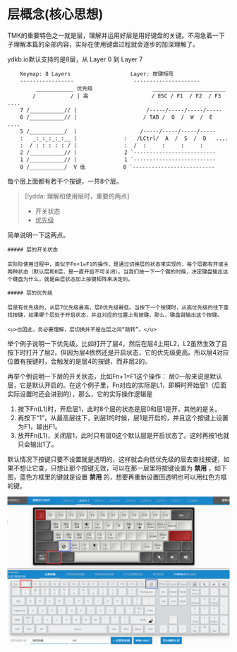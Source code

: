 # 层概念(核心思想)

TMK的重要特色之一就是层，理解并运用好层是用好键盘的关键。不用急着一下子理解本篇的全部内容，实际在使用键盘过程就会逐步的加深理解了。

ydkb.io默认支持的是8层，从 Layer 0 到 Layer 7

```mono text
    Keymap: 8 Layers                   Layer: 按键矩阵
    -----------------                   ---------------------
         ____________ 优先级                   _______________________
        /           / | 高                    / ESC / F1  / F2  / F3   ....
    7 /___________// |                      /-----/-----/-----/-----
    6 /___________// |                     / TAB /  Q  /  W  /  E   ....
    5 /___________/  |                    /-----/-----/-----/-----
    :   _:_:_:_:_:__ |               :   /LCtrl/  A  /  S  /  D   ....
    :  / : : : : : / |               :  /  :     :     :     :
    2 /___________// |               2 `--------------------------
    1 /___________// |               1 `--------------------------
    0 /___________/  V 低            0 `--------------------------
```   

每个层上面都有若干个按键，一共8个层。

> [!ydda: 理解和使用层时，重要的两点]
>  - 开关状态
>  - <u>优先级</u>

简单说明一下这两点。

```ad-yddcol0
##### 层的开关状态

实际际使用过程中，类似于Fn+1=F1的操作，是通过切换层的状态来实现的，每个层都有开或关两种状态（默认层和0层，是一直开启不可关闭）。当我们按一下一个键的时候，决定键盘输出这个键盘为什么，就是由层状态加上按键矩阵来决定的。
```

```ad-yddcol1
##### 层的优先级

层是有优先级的，从层7优先级最高，层0优先级最低。当按下一个按键时，从高优先级的往下查找按键，如果哪个层处于开启状态，并且对应的位置上有按键，那么，键盘就输出这个按键。

<u>也因此，务必要理解，层切换并不是在层之间“跳转”。</u> 
```

举个例子说明一下优先级。比如打开了层4，然后在层4上用L2，L2虽然生效了且按下时打开了层2，但因为层4依然还是开启状态，它的优先级更高。所以层4对应位置有按键时，会触发的是层4的按键，而非层2的。

再举个例说明一下层的开关状态，比如Fn+1=F1这个操作： 层0一般来说是默认层，它是默认开启的。在这个例子里，Fn对应的实际是L1，即瞬时开始层1（后面实际设置时还会讲到的），那么，它的实际操作逻辑是
  1. 按下Fn(L1)时，开启层1，此时8个层的状态是层0和层1是开，其他的是关。
  2. 再按下“1”，从最高层往下，到层1的时候，层1是开启的，并且这个按键上设置为F1，输出F1。
  3. 放开Fn(L1)，关闭层1，此时只有层0这个默认层是开启状态了。这时再按1也就只会输出1了。

默认情况下按键只要不设置就是透明的，这样就会向低优先级的层去查找按键，如果不想让它查，只想让那个按键无效，可以在那一层里将按键设置为 **禁用** ，如下图，蓝色方框里的键就是设置 **禁用** 的，想要再重新设置回透明也可以用红色方框的键。

![|660](assets/layers-01.png)
